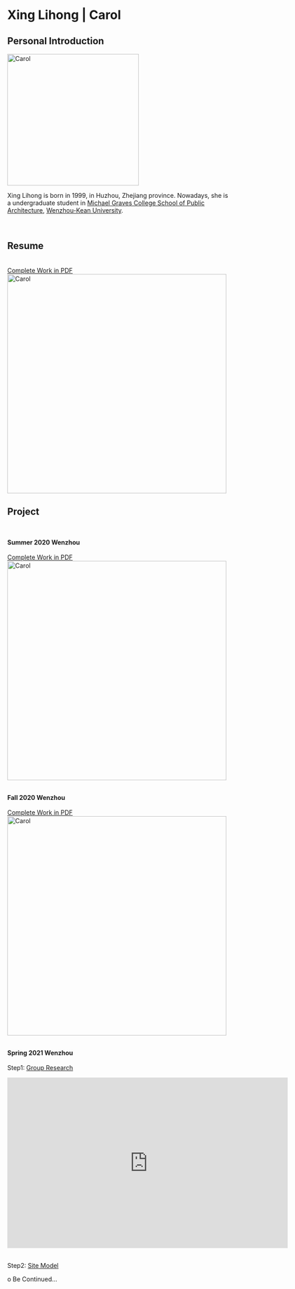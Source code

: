 # Xing Lihong | Carol
## Personal Introduction
  <img alt="Carol" src="https://github.com/steenblikrs/2021-Spring-Studio/blob/gh-pages/students/Carol/Carol-GIF2.gif?raw=true" width="300">
  

 Xing Lihong is born in 1999, in Huzhou, Zhejiang province. Nowadays, she is a undergraduate student in [Michael Graves College School of Public Architecture](http://design.wku.edu.cn/), [Wenzhou-Kean University](https://wku.edu.cn/). <br/>

<br>

## Resume  <br>
<br> [Complete Work in PDF](<embed src=" https://drive.google.com/file/d/1hnmBPtXCF9WnTsS3zOoOJ4zDoYi45EDy/view?usp=sharing" />)
<br><img alt="Carol" src="https://github.com/steenblikrs/2021-Spring-Studio/blob/gh-pages/students/Carol/Summer.png?raw=true" width="500">
<br>

## Project
 <br>

**Summer 2020 Wenzhou**<br> 
<br> [Complete Work in PDF](<embed src=" https://drive.google.com/file/d/1hnmBPtXCF9WnTsS3zOoOJ4zDoYi45EDy/view?usp=sharing" />)
<br><img alt="Carol" src="https://github.com/steenblikrs/2021-Spring-Studio/blob/gh-pages/students/Carol/Summer.png?raw=true" width="500">
 <br>
<br> 

**Fall 2020 Wenzhou**<br> 
<br> [Complete Work in PDF](<embed src=" https://drive.google.com/file/d/1hnmBPtXCF9WnTsS3zOoOJ4zDoYi45EDy/view?usp=sharing" />)
<br><img alt="Carol" src="https://github.com/steenblikrs/2021-Spring-Studio/blob/gh-pages/students/Carol/Fall.png?raw=true" width="500">
 <br>
<br> 

**Spring 2021 Wenzhou**
<br>
<br>
Step1: [Group Research](https://steenblikrs.github.io/2021-Spring-Studio/Research/Stacking)
<iframe src="https://docs.google.com/presentation/d/e/2PACX-1vRsp8V9TEdgmfZdViF6xqjwUoBnNgmnUNQJ1UD6DL49hcvxdlNAHKagDLQSGgNMzg/embed?start=true&loop=true&delayms=3000" frameborder="0" width="640" height="389" allowfullscreen="true" mozallowfullscreen="true" webkitallowfullscreen="true"></iframe>
<br>
<br>

Step2: [Site Model](https://xinglihongcarol.github.io/Portfolio/)
<br>

o Be Continued...

